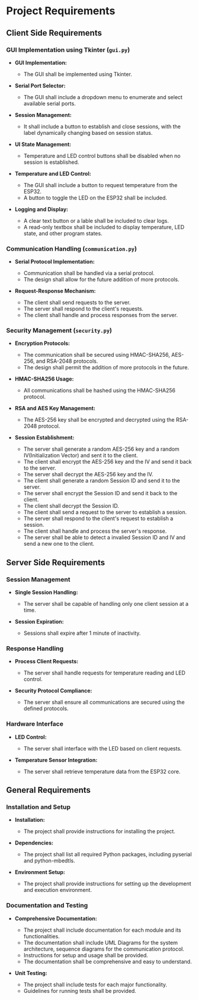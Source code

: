 # Project Requirements

## Client Side Requirements

### GUI Implementation using Tkinter (`gui.py`)

- **GUI Implementation:**
  - The GUI shall be implemented using Tkinter.

- **Serial Port Selector:**
  - The GUI shall include a dropdown menu to enumerate and select available serial ports.

- **Session Management:**
  - It shall include a button to establish and close sessions, with the label dynamically changing based on session status.

- **UI State Management:**
  - Temperature and LED control buttons shall be disabled when no session is established.

- **Temperature and LED Control:**
  - The GUI shall include a button to request temperature from the ESP32.
  - A button to toggle the LED on the ESP32 shall be included.

- **Logging and Display:**
  - A clear text button or a lable shall be included to clear logs.
  - A read-only textbox shall be included to display temperature, LED state, and other program states.

### Communication Handling (`communication.py`)

- **Serial Protocol Implementation:**
  - Communication shall be handled via a serial protocol.
  - The design shall allow for the future addition of more protocols.

- **Request-Response Mechanism:**
  - The client shall send requests to the server.
  - The server shall respond to the client's requests.
  - The client shall handle and process responses from the server.

### Security Management (`security.py`)

- **Encryption Protocols:**
  - The communication shall be secured using HMAC-SHA256, AES-256, and RSA-2048 protocols.
  - The design shall permit the addition of more protocols in the future.

- **HMAC-SHA256 Usage:**
  - All communications shall be hashed using the HMAC-SHA256 protocol.

- **RSA and AES Key Management:**
  - The AES-256 key shall be encrypted and decrypted using the RSA-2048 protocol.

- **Session Establishment:**
  - The server shall generate a random AES-256 key and a random IV(Initialization Vector) and sent it to the client.
  - The client shall encrypt the AES-256 key and the IV and send it back to the server.
  - The server shall decrypt the AES-256 key and the IV.
  - The client shall generate a random Session ID and send it to the server.
  - The server shall encrypt the Session ID and send it back to the client.
  - The client shall decrypt the Session ID.
  - The client shall send a request to the server to establish a session.
  - The server shall respond to the client's request to establish a session.
  - The client shall handle and process the server's response.
  - The server shall be able to detect a invalied Session ID and IV and send a new one to the client.

## Server Side Requirements

### Session Management

- **Single Session Handling:**
  - The server shall be capable of handling only one client session at a time.

- **Session Expiration:**
  - Sessions shall expire after 1 minute of inactivity.

### Response Handling

- **Process Client Requests:**
  - The server shall handle requests for temperature reading and LED control.

- **Security Protocol Compliance:**
  - The server shall ensure all communications are secured using the defined protocols.

### Hardware Interface

- **LED Control:**
  - The server shall interface with the LED based on client requests.

- **Temperature Sensor Integration:**
  - The server shall retrieve temperature data from the ESP32 core.

## General Requirements

### Installation and Setup

- **Installation:**
  - The project shall provide instructions for installing the project.

- **Dependencies:**
  - The project shall list all required Python packages, including pyserial and python-mbedtls.

- **Environment Setup:**
  - The project shall provide instructions for setting up the development and execution environment.

### Documentation and Testing

- **Comprehensive Documentation:**
  - The project shall include documentation for each module and its functionalities.
  - The documentation shall include UML Diagrams for the system architecture, sequence diagrams for the communication protocol.
  - Instructions for setup and usage shall be provided.
  - The documentation shall be comprehensive and easy to understand.

- **Unit Testing:**
  - The project shall include tests for each major functionality.
  - Guidelines for running tests shall be provided.
